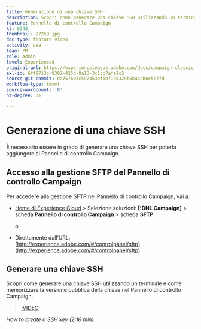 ```yaml
---
title: Generazione di una chiave SSH
description: Scopri come generare una chiave SSH utilizzando un terminale e come memorizzare la versione pubblica della chiave nel Pannello di controllo Campaign.
feature: Pannello di controllo Campaign
kt: 6348
thumbnail: 27259.jpg
doc-type: feature video
activity: use
team: PM
role: Admin
level: Experienced
original-url: https://experienceleague.adobe.com/docs/campaign-classic-learn/tutorials/administrating/control-panel-acc/generate-ssh-key.html
exl-id: 6ff9713c-9392-425d-9a13-3c1cc7afe2c2
source-git-commit: da757603c597453ef6b7195329b5b44ab6e5c77d
workflow-type: tm+mt
source-wordcount: '0'
ht-degree: 0%

---
```


# Generazione di una chiave SSH

È necessario essere in grado di generare una chiave SSH per poterla aggiungere al Pannello di controllo Campaign.

## Accesso alla gestione SFTP del Pannello di controllo Campaign

Per accedere alla gestione SFTP nel Pannello di controllo Campaign, vai a:

* [Home di Experience Cloud](https://experience.adobe.com/#/home) > Selezione soluzioni: **[!DNL Campaign]** > scheda **Pannello di controllo Campaign** > scheda **SFTP**

   o
* Direttamente dall’URL: [http://experience.adobe.com/#/controlpanel/sftp](http://experience.adobe.com/#/controlpanel/sftp)

## Generare una chiave SSH

Scopri come generare una chiave SSH utilizzando un terminale e come memorizzare la versione pubblica della chiave nel Pannello di controllo Campaign.

>[!VIDEO](https://video.tv.adobe.com/v/27259?quality=12)

*How to create a SSH key (2:16 min)*
